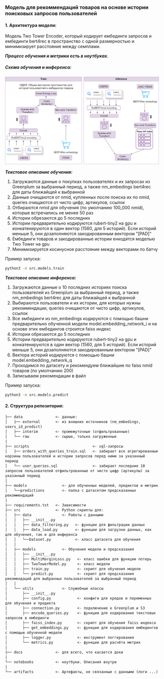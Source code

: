 ### Модель для рекоммендаций товаров на основе истории поисковых запросов пользователей

#### 1. Архитектура модели:
Модель Two Tower Encoder, который кодирует ембединги запросов и ембединги bert4rec в пространство с одной размерностью и минимизирует расстояние между семплами.

***Процесс обучения и метрики есть в ноутбуках.***

##### Схема обучения и инференса:
![train_scheme](docs/train_scheme.png)

***Текстовое описание обучения:***
1) Загружаются данные о покупках пользователях и их запросах из Greenplum за выбранный период, а также nm_embedings bert4rec для даты ближайщей к выбранной 
2) Данные очищаются от nmid, купленных после поиска их по nmid, queries очищаются от чисто цифр, артикулов, ссылок
3) Отбираются nmid для обучения (по умолчанию 100_000 nmid), которые встречались не менее 50 раз
4) Истории обрезаются до 5 последних
5) Истории предварительно кодируются rubert-tiny2 на gpu и конкатенируются в один вектор (1560, для 5 историй). Если историй меньше 5, они дозаполняются закодированным вектором "[PAD]"
7) Ембединги товаров и закодированные истории енкодятся моделью Two Tower на gpu
8) Минимизируется косинусное расстояние между векторами по батчу

Пример запуска:
```bash
python3 -m src.models.train
```

***Текстовое описание инференса:***
1) Загружаются данные о 10 последних историях поиска пользователей из Greenplum за выбранный период, а также nm_embedings bert4rec для даты ближайщей к выбранной 
2) Выбираются пользователи и их истории, для которых нужны рекоммендации, queries очищаются от чисто цифр, артикулов, ссылок
3) Все эмбединги из nm_embedings кодируются с помощью башни предварительно обученной модели model.embedding_network_i и на основе этих ембедингов строится faiss индекс
4) Истории обрезаются до 5 последних
5) Истории предварительно кодируются rubert-tiny2 на gpu и конкатенируются в один вектор (1560, для 5 историй). Если историй меньше 5, они дозаполняются закодированным вектором "[PAD]"
7) Вектора историй кодируются с помощью башни model.embedding_network_q
8) Проходимся по датасету и рекомендуем ближайшие по faiss nmid товаров (по умолчанию 200)
9) Записываем рекомендации в файл

Пример запуска:
```bash
python3 -m src.models.predict
```


#### 2. Структура репозитория:
```
├── data               <- данные:
│   ├── external       <- из внешних источников (nm_embedings, users_id_predict)
│   ├── interim        <- промежуточные (отфильтрованные)
│   └── raw            <- cырые, только загруженные
|
├── scripts                             <- sql-запросы
│   ├── orders_with_queries_train.sql   <- забирает все агрегированные корзины пользователей и истории запросов перед ними за указанный период
│   └── user_queries.sql                <- забирает последние 10 запросов пользователей отфильтрованные от чисто цифр (артикулы) за указанный период
|
├── models                <- для обученных моделей, предиктов и метрик
│   └──predictions        <- папка с датасетом предсказанных рекоммендаций
|
├── requirements.txt   <- Зависимости
├── src                <- Python скрипты для:
│   ├── data              <- Работы с данными
│   │   ├── __init__.py        
│   │   ├── data_filtering.py   <- функции для фильтрации данных
│   │   ├── data_load.py        <- функции для загрузки данных, как для обучения, так и для инференса
│   │   └──Dataset.py           <- класс датасета для обучения
│   │ 
│   ├── models            <- Обучения модели и предсказания
│   │   ├── __init__.py        
│   │   ├── MultiMarginLoss.py   <- класс ошибки для функции потерь
│   │   ├── TwoTowerModel.py     <- класс модели
│   │   ├── train.py             <- скрипт для обучения модели
│   │   └── predict.py           <- скрипт для предсказания рекомендаций для выбранных пользователей за выбранный период
│   │
│   └── utils             <- Служебные классы
│       ├── __init__.py        
│       ├── config.py            <- конфиги для кредов и переменных для обучения и предикта
│       ├── connection.py        <- подключение к Greenplum и S3
│       ├── encode_queries.py    <- функции для кодирование текстовых запросов в ембединги 
│       ├── faiss_index.py       <- скрипт для обучения faiss индекса
│       ├── get_embeddings.py    <- функции для кодирования ембедингов с помощью обученной модели
│       ├── logger.py            <- инструмент логгирования
│       └── metrics.py           <- функции для расчёта метрик
|
├── docs               <- для всего, что касается доки
|
└── notebooks          <- ноутбуки. Описания внутри
|
└── artifacts          <- Артефакты, не связанные с данными (логи ...)
```
